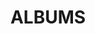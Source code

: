 ---
layout: album_gallery
resource: facebook
title: "ALBUMS"
description: "archive"
active: gallery
header-img: "img/gallery-bg.jpg"
images:

- image_path: /TranHongVan/New folder/361574605_1006684887442861_3278226802160671015_n.jpg
  gallery-folder: /gallery/TranHongVan/New folder/
  gallery-name: New folder
  gallery-date: March 2025
- image_path: /TranHongVan/New folder (2)/355638026_993548962089787_1664858852715011583_n.jpg
  gallery-folder: /gallery/TranHongVan/New folder (2)/
  gallery-name: New folder (2)
  gallery-date: March 2025
---